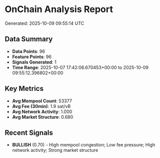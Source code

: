 # OnChain Analysis Report
Generated: 2025-10-09 09:55:14 UTC

## Data Summary
- **Data Points**: 96
- **Feature Points**: 96
- **Signals Generated**: 1
- **Time Range**: 2025-10-07 17:42:06.670453+00:00 to 2025-10-09 09:55:12.396802+00:00

## Key Metrics
- **Avg Mempool Count**: 53377
- **Avg Fee (30min)**: 1.9 sat/vB
- **Avg Network Activity**: 1.000
- **Avg Market Structure**: 0.680

## Recent Signals
- **BULLISH** (0.70) - High mempool congestion; Low fee pressure; High network activity; Strong market structure
